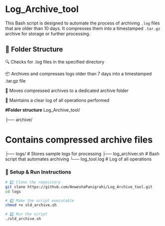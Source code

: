 # Log_Archive_tool

This Bash script is designed to automate the process of archiving `.log` files that are older than 10 days. It compresses them into a timestamped `.tar.gz` archive for storage or further processing.

## 📂 Folder Structure
🔍 Checks for .log files in the specified directory

📦 Archives and compresses logs older than 7 days into a timestamped .tar.gz file

📂 Moves compressed archives to a dedicated archive folder

📜 Maintains a clear log of all operations performed

**#Folder structure**
Log_Archive_tool/

├── archive/   
# Contains compressed archive files
├── logs/                  # Stores sample logs for processing
├── log_archiver.sh        # Bash script that automates archiving
└── log_tool.log           # Log of all operations

### 🔧 Setup & Run Instructions

```bash
# 1️⃣ Clone the repository
git clone https://github.com/AnweshaPanigrahi/Log_Archive_tool.git
cd logs

# 2️⃣ Make the script executable
chmod +x old_archive.sh

# 3️⃣ Run the script
./old_archive.sh
```


